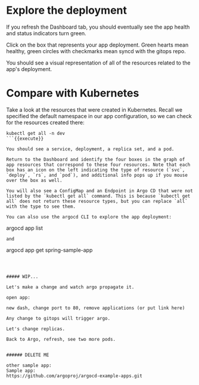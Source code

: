 # Explore the deployment

If you refresh the Dashboard tab, you should eventually see the app health and status indicators turn green.

Click on the box that represents your app deployment. Green hearts mean healthy, green circles with checkmarks mean syncd with the gitops repo.

You should see a visual representation of all of the resources related to the app's deployment.

# Compare with Kubernetes

Take a look at the resources that were created in Kubernetes. Recall we specified the default namespace in our app configuration, so we can check for the resources created there:
```
kubectl get all -n dev
```{{execute}}

You should see a service, deployment, a replica set, and a pod.

Return to the Dashboard and identify the four boxes in the graph of app resources that correspond to these four resources. Note that each box has an icon on the left indicating the type of resource (`svc`, `deploy`, `rs`, and `pod`), and additional info pops up if you mouse over the box as well.

You will also see a ConfigMap and an Endpoint in Argo CD that were not listed by the `kubectl get all` command. This is because `kubectl get all` does not return these resource types, but you can replace `all` with the type to see them.

You can also use the argocd CLI to explore the app deployment:
```
argocd app list
```{{execute}}
and
```
argocd app get spring-sample-app
```{{execute}}



##### WIP...

Let's make a change and watch argo propagate it.

open app:

new dash, change port to 80, remove applications (or put link here)

Any change to gitops will trigger argo.

Let's change replicas.

Back to Argo, refresh, see two more pods.


###### DELETE ME

other sample app:
Sample app:
https://github.com/argoproj/argocd-example-apps.git





